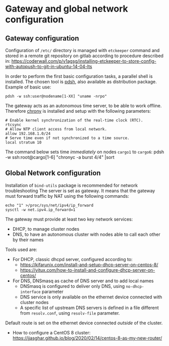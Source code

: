 # Gateway and global network configuration

## Gateway configuration

Configuration of `/etc/` directory is managed with `etckeeper` command and stored in a remote git repository on gitlab according to procedure described in: https://coderwall.com/p/v1agsg/installing-etckeeper-to-store-config-with-autopush-to-git-in-ubuntu-14-04-lts

In order to perform the first basic configuration tasks, a parallel shell is installed. The chosen tool is [pdsh](https://github.com/chaos/pdsh), also available as distribution package. Example of basic use: 

    pdsh -w ssh:user@nodename[1-XX] "uname -nrpo"

The gateway acts as an autonomous time server, to be able to work offline. Therefore [chrony](https://www.itzgeek.com/post/how-to-install-ntp-chrony-on-centos-8-centos-7-rhel-8-rhel-7/) is installed and setup with the following parameters:

    # Enable kernel synchronization of the real-time clock (RTC).
    rtcsync
    # Allow NTP client access from local network.
    allow 192.168.1.0/24
    # Serve time even if not synchronized to a time source.
    local stratum 10

The command below sets time *immediately* on nodes `cargo1` to `cargo6`:
    pdsh -w ssh:root@cargo[1-6] "chronyc -a burst 4/4" |sort

## Global Network configuration

Installation of `bind-utils` package is recommended for network troubleshooting
The server is set as gateway. It means that the gateway must forward traffic by NAT using the following commands:

    echo "1" >/proc/sys/net/ipv4/ip_forward
    sysctl -w net.ipv4.ip_forward=1

The gateway must provide at least two key network services:
* DHCP, to manage cluster nodes 
* DNS, to have an autonomous cluster with nodes able to call each other by their names

Tools used are:
* For DHCP, classic dhcpd server, configured according to:
    * https://kifarunix.com/install-and-setup-dhcp-server-on-centos-8/
    * https://vitux.com/how-to-install-and-configure-dhcp-server-on-centos/
* For DNS, DNSmasq as cache of DNS server and to add local names
    * DNSmasq is configured to deliver only DNS, using `no-dhcp-interface` parameter
    * DNS service is only available on the ethernet device connected with cluster nodes 
    * A specific list of upstream DNS servers is defined in a file different from `resolv.conf`, using `resolv-file` parameter. 

Default route is set on the ethernet device connected *outside* of the cluster. 


* How to configure a CentOS 8 cluster: https://jjasghar.github.io/blog/2020/02/14/centos-8-as-my-new-router/